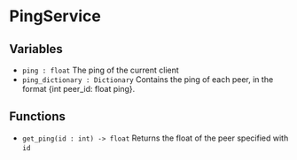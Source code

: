 # PingService
## Variables
* `ping : float` The ping of the current client
* `ping_dictionary : Dictionary` Contains the ping of each peer, in the format {int peer_id: float ping}.

## Functions
* `get_ping(id : int) -> float` Returns the float of the peer specified with `id`
